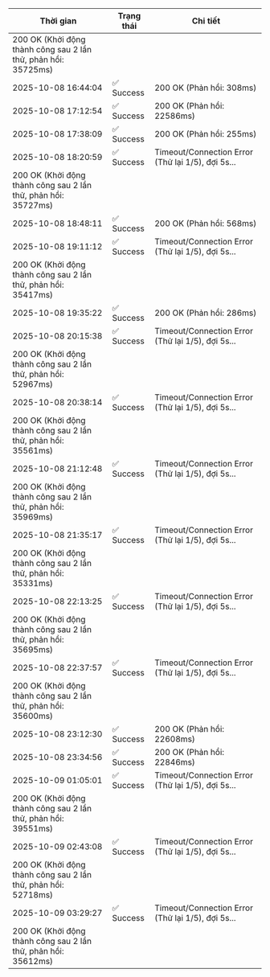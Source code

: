 | Thời gian | Trạng thái | Chi tiết |
|---|---|---|
200 OK (Khởi động thành công sau 2 lần thử, phản hồi: 35725ms) |
| 2025-10-08 16:44:04 | ✅ Success | 200 OK (Phản hồi: 308ms) |
| 2025-10-08 17:12:54 | ✅ Success | 200 OK (Phản hồi: 22586ms) |
| 2025-10-08 17:38:09 | ✅ Success | 200 OK (Phản hồi: 255ms) |
| 2025-10-08 18:20:59 | ✅ Success | Timeout/Connection Error (Thử lại 1/5), đợi 5s...
200 OK (Khởi động thành công sau 2 lần thử, phản hồi: 35727ms) |
| 2025-10-08 18:48:11 | ✅ Success | 200 OK (Phản hồi: 568ms) |
| 2025-10-08 19:11:12 | ✅ Success | Timeout/Connection Error (Thử lại 1/5), đợi 5s...
200 OK (Khởi động thành công sau 2 lần thử, phản hồi: 35417ms) |
| 2025-10-08 19:35:22 | ✅ Success | 200 OK (Phản hồi: 286ms) |
| 2025-10-08 20:15:38 | ✅ Success | Timeout/Connection Error (Thử lại 1/5), đợi 5s...
200 OK (Khởi động thành công sau 2 lần thử, phản hồi: 52967ms) |
| 2025-10-08 20:38:14 | ✅ Success | Timeout/Connection Error (Thử lại 1/5), đợi 5s...
200 OK (Khởi động thành công sau 2 lần thử, phản hồi: 35561ms) |
| 2025-10-08 21:12:48 | ✅ Success | Timeout/Connection Error (Thử lại 1/5), đợi 5s...
200 OK (Khởi động thành công sau 2 lần thử, phản hồi: 35969ms) |
| 2025-10-08 21:35:17 | ✅ Success | Timeout/Connection Error (Thử lại 1/5), đợi 5s...
200 OK (Khởi động thành công sau 2 lần thử, phản hồi: 35331ms) |
| 2025-10-08 22:13:25 | ✅ Success | Timeout/Connection Error (Thử lại 1/5), đợi 5s...
200 OK (Khởi động thành công sau 2 lần thử, phản hồi: 35695ms) |
| 2025-10-08 22:37:57 | ✅ Success | Timeout/Connection Error (Thử lại 1/5), đợi 5s...
200 OK (Khởi động thành công sau 2 lần thử, phản hồi: 35600ms) |
| 2025-10-08 23:12:30 | ✅ Success | 200 OK (Phản hồi: 22608ms) |
| 2025-10-08 23:34:56 | ✅ Success | 200 OK (Phản hồi: 22846ms) |
| 2025-10-09 01:05:01 | ✅ Success | Timeout/Connection Error (Thử lại 1/5), đợi 5s...
200 OK (Khởi động thành công sau 2 lần thử, phản hồi: 39551ms) |
| 2025-10-09 02:43:08 | ✅ Success | Timeout/Connection Error (Thử lại 1/5), đợi 5s...
200 OK (Khởi động thành công sau 2 lần thử, phản hồi: 52718ms) |
| 2025-10-09 03:29:27 | ✅ Success | Timeout/Connection Error (Thử lại 1/5), đợi 5s...
200 OK (Khởi động thành công sau 2 lần thử, phản hồi: 35612ms) |
